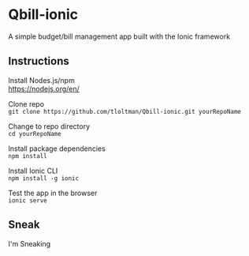 # Qbill-ionic
A simple budget/bill management app built with the Ionic framework

## Instructions
Install Nodes.js/npm
</br>https://nodejs.org/en/

Clone repo
</br>`git clone https://github.com/tloltman/Qbill-ionic.git yourRepoName`

Change to repo directory
</br>`cd yourRepoName`

Install package dependencies
</br>`npm install`

Install Ionic CLI
</br>`npm install -g ionic`

Test the app in the browser
<br>`ionic serve`

## Sneak
I'm Sneaking



